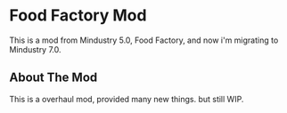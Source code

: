 # Food Factory Mod

This is a mod from Mindustry 5.0, Food Factory, and now i'm migrating to Mindustry 7.0.
   
## About The Mod

This is a overhaul mod, provided many new things. but still WIP.